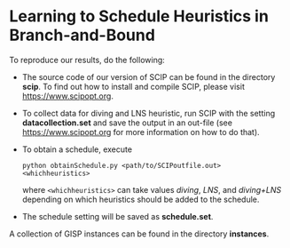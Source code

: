 # Learning to Schedule Heuristics in Branch-and-Bound

To reproduce our results, do the following:  

* The source code of our version of SCIP can be found in the directory **scip**. To find out how to install and compile SCIP, please visit https://www.scipopt.org.

* To collect data for diving and LNS heuristic, run SCIP with the setting **datacollection.set** and save the output in an out-file (see https://www.scipopt.org for more information on how to do that).

* To obtain a schedule, execute
	
  `python obtainSchedule.py <path/to/SCIPoutfile.out> <whichheuristics>`

	where `<whichheuristics>` can take values *diving*, *LNS*, and *diving+LNS* depending on which heuristics should be added to the schedule.

* The schedule setting will be saved as **schedule.set**.

A collection of GISP instances can be found in the directory **instances**.
	
	
